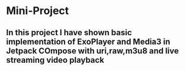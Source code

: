 # Mini-Project
## In this project I have shown basic implementation of ExoPlayer and Media3 in Jetpack COmpose with uri,raw,m3u8 and live streaming video playback
